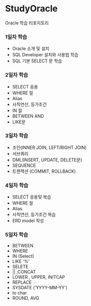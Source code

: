 # StudyOracle
Oracle 학습 리포지토리

### 1일차 학습
- Oracle 소개 및 설치
- SQL Developer 설치와 사용법 학습
- SQL 기본 SELECT 문 학습

### 2일차 학습
- SELECT 응용
- WHERE 절
- Alias
- 사칙연산, 등가조건
- IN 절
- BETWEEN AND
- LIKE문

### 3일차 학습
- 조인(INNER JOIN, LEFT/RIGHT JOIN)
- 서브쿼리
- DML(INSERT, UPDATE, DELETE문)
- SEQUENCE
- 트랜잭션 (COMMIT, ROLLBACK)


### 4일차 학습
- SELECT 응용및 복습
- WHERE 절
- Alias
- 사칙연산, 등가조건 복습
- ERD model 작성

### 5일차 학습
- BETWEEN
- WHERE
 - IN (Select)
 - LIKE '%'
- SELETE
 - || ,CONCAT
 - LOWER , UPPER, INITCAP
 - REPLACE
 - SYSDATE ('YYYY-MM-YY')
 - to char
 - ROUND, AVG